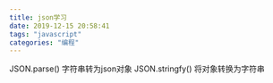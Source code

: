 ```yaml
---
title: json学习
date: 2019-12-15 20:58:41
tags: "javascript"
categories: "编程"
---
```

JSON.parse() 字符串转为json对象
JSON.stringfy() 将对象转换为字符串